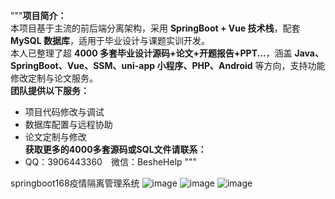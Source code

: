 """**项目简介：**  
本项目基于主流的前后端分离架构，采用 **SpringBoot + Vue 技术栈**，配套 **MySQL 数据库**，适用于毕业设计与课题实训开发。  
本人已整理了超 **4000 多套毕业设计源码+论文+开题报告+PPT...**，涵盖 **Java、SpringBoot、Vue、SSM、uni-app 小程序、PHP、Android** 等方向，支持功能修改定制与论文服务。  
**团队提供以下服务：**  
- 项目代码修改与调试  
- 数据库配置与远程协助  
- 论文定制与修改  
**获取更多的4000多套源码或SQL文件请联系：**  
- QQ：3906443360 微信：BesheHelp
"""


springboot168疫情隔离管理系统
![image](https://github.com/user-attachments/assets/213388f0-d58a-460a-9d8e-7bc69b9afb82)
![image](https://github.com/user-attachments/assets/8dda66a2-ee6c-4887-bb06-2500bca13c39)
![image](https://github.com/user-attachments/assets/1816d457-1600-4fd5-a5ba-ef15dc20e82e)
